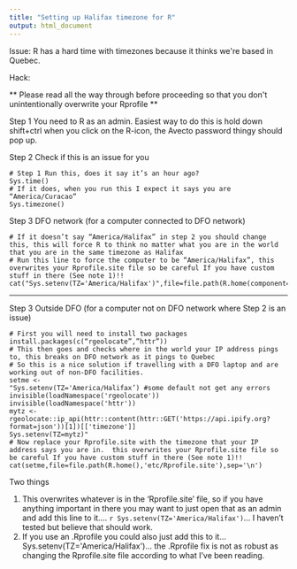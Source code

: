 ```yaml
---
title: "Setting up Halifax timezone for R"
output: html_document
---
```


Issue: R has a hard time with timezones because it thinks we're based in Quebec. 

Hack:

** Please read all the way through before proceeding so that you don't unintentionally overwrite your Rprofile **

Step 1
You need to R as an admin. Easiest way to do this is hold down shift+ctrl when you click on the R-icon, the Avecto password thingy should pop up.

Step 2
Check if this is an issue for you
```{r}
# Step 1 Run this, does it say it’s an hour ago?
Sys.time()
# If it does, when you run this I expect it says you are “America/Curacao”
Sys.timezone()
```

Step 3 DFO network (for a computer connected to DFO network)
```{r}
# If it doesn’t say “America/Halifax” in step 2 you should change this, this will force R to think no matter what you are in the world that you are in the same timezone as Halifax
# Run this line to force the computer to be “America/Halifax”, this overwrites your Rprofile.site file so be careful If you have custom stuff in there (See note 1)!!
cat("Sys.setenv(TZ='America/Halifax')",file=file.path(R.home(component="etc"),'Rprofile.site'),sep='\n')
```
--------------------------------------------------
Step 3 Outside DFO (for a computer not on DFO network where Step 2 is an issue)

```{r}
# First you will need to install two packages
install.packages(c(“rgeolocate”,”httr”))
# This then goes and checks where in the world your IP address pings to, this breaks on DFO network as it pings to Quebec
# So this is a nice solution if travelling with a DFO laptop and are working out of non-DFO facilities.
setme <- 
"Sys.setenv(TZ='America/Halifax’) #some default not get any errors
invisible(loadNamespace('rgeolocate'))
invisible(loadNamespace('httr'))
mytz <- rgeolocate::ip_api(httr::content(httr::GET('https://api.ipify.org?format=json'))[1])[['timezone']]
Sys.setenv(TZ=mytz)"
# Now replace your Rprofile.site with the timezone that your IP address says you are in.  this overwrites your Rprofile.site file so be careful If you have custom stuff in there (See note 1)!!
cat(setme,file=file.path(R.home(),'etc/Rprofile.site'),sep='\n')
```

Two things
1.	This overwrites whatever is in the ‘Rprofile.site’ file, so if you have anything important in there you may want to just open that as an admin and add this line to it….  `r Sys.setenv(TZ='America/Halifax')`… I haven’t tested but believe that should work.
2.	If you use an .Rprofile you could also just add this to it… Sys.setenv(TZ='America/Halifax')…  the .Rprofile fix is not as robust as changing the Rprofile.site file according to what I’ve been reading.

